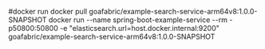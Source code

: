 #docker run
docker pull goafabric/example-search-service-arm64v8:1.0.0-SNAPSHOT 
docker run --name spring-boot-example-service --rm -p50800:50800 -e "elasticsearch.url=host.docker.internal:9200" goafabric/example-search-service-arm64v8:1.0.0-SNAPSHOT
